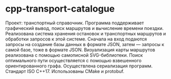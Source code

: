 ﻿# cpp-transport-catalogue
 Проект: транспортный справочник. Программа поддерживает графический вывод, поиск маршрутов и вычисление времени поездки.  
 Реализована система хранения остановок и транспортных маршрутов и обработки запросов к этой системе. Сначала на вход подаются запросы на создание базы данных в формате JSON, затем — запросы к самой базе, тоже в формате JSON. Визуализация карты маршрутов реализована с помощью самописной SVG-библиотеки. Поиск оптимального пути осуществляется с помощью взвешенного ориентированного графа. Осуществлена сериализация программ. 
 Стандарт ISO С++17. 
 Использованы CMake и protobuf.
